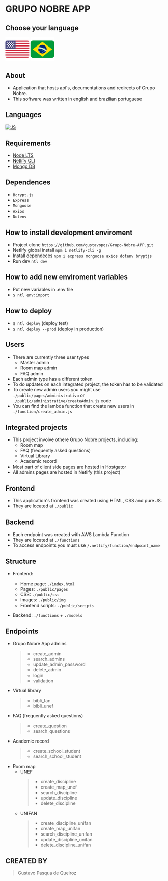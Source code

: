 # GRUPO NOBRE APP

## Choose your language
<a href="./README.md"><img src="./public/img/icons/us_flag.png" width="75px"/></a>  <a href="./LEIAME.md"><img src="./public/img/icons/br_flag.png" width="75px"/></a>

## About
- Application that hosts api's, documentations and redirects of Grupo Nobre.
- This software was written in english and brazilian portuguese

## Languages
[![JS](https://skills.thijs.gg/icons?i=html,css,js,nodejs)](https://skills.thijs.gg)

## Requirements
- [Node LTS](https://nodejs.org/en/)
- [Netlify CLI](https://docs.netlify.com/cli/get-started/)
- [Mongo DB](https://www.mongodb.com/)

## Dependences
- `Bcrypt.js`
- `Express`
- `Mongoose`
- `Axios`
- `Dotenv`

## How to install development enviroment
- Project clone `https://github.com/gustavopqz/Grupo-Nobre-APP.git`
- Netlify global install `npm i netlify-cli -g`
- Install dependeces `npm i express mongoose axios dotenv bryptjs`
- Run dev `ntl dev`

## How to add new enviroment variables
- Put new variables in .env file
- `$ ntl env:import`

## How to deploy
- `$ ntl deploy` (deploy test)
- `$ ntl deploy --prod` (deploy in production)

## Users
- There are currently three user types
    - Master admin
    - Room map admin
    - FAQ admin
- Each admin type has a different token
- To do updates on each integrated project, the token has to be validated
- To create new admin users you might use `./public/pages/administrativo` or `./public/administrative/createAdmin.js` code
- You can find the lambda function that create new users in `./function/create_admin.js`

## Integrated projects
- This project involve othere Grupo Nobre projects, including:
    - Room map
    - FAQ (frequently asked questions)
    - Virtual Library
    - Academic record
- Most part of client side pages are hosted in Hostgator
- All admins pages are hosted in Netlify (this project)

## Frontend
- This application's frontend was created using HTML, CSS and pure JS.
- They are located at  `./public`

## Backend
- Each endpoint was created with AWS Lambda Function
- They are located at `./functions`
- To access endpoints you must use `/.netlify/function/endpoint_name`

## Structure
- Frontend:
    - Home page: `./index.html`
    - Pages: `./public/pages`
    - CSS: `./public/css`
    - Images: `./public/img`
    - Frontend scripts: `./public/scripts`

- Backend: `./functions` + `./models`


## Endpoints
- Grupo Nobre App admins
    >- create_admin
    >- search_admins
    >- update_admin_password
    >- delete_admin
    >- login
    >- validation
- Virtual library
    >- bibli_fan
    >- bibli_unef
- FAQ (frequently asked questions)
    >- create_question
    >- search_questions
- Academic record
    >- create_school_student
    >- search_school_student
- Room map
    - UNEF
        >- create_discipline
        >- create_map_unef
        >- search_discipline
        >- update_discipline
        >- delete_discipline
    - UNIFAN
        >- create_discipline_unifan
        >- create_map_unifan
        >- search_discipline_unifan
        >- update_discipline_unifan
        >- delete_discipline_unifan

## CREATED BY
> Gustavo Pasqua de Queiroz